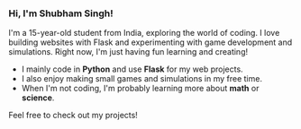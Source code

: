 ### Hi, I'm Shubham Singh!

I'm a 15-year-old student from India, exploring the world of coding. I love building websites with Flask and experimenting with game development and simulations. Right now, I'm just having fun learning and creating!

- I mainly code in **Python** and use **Flask** for my web projects.
- I also enjoy making small games and simulations in my free time.
- When I'm not coding, I'm probably learning more about **math** or **science**.

Feel free to check out my projects!
